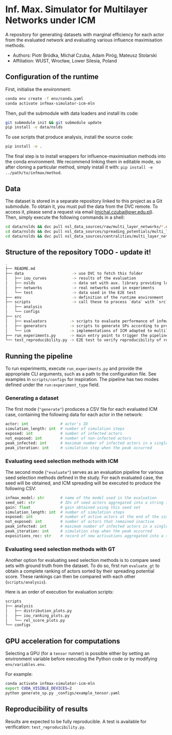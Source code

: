 # Inf. Max. Simulator for Multilayer Networks under ICM 

A repository for generating datasets with marginal efficiency for each actor from the evaluated 
network and evaluating various influence maximisation methods.

* Authors: Piotr Bródka, Michał Czuba, Adam Piróg, Mateusz Stolarski
* Affiliation: WUST, Wrocław, Lower Silesia, Poland

## Configuration of the runtime

First, initialise the environment:

```bash
conda env create -f env/conda.yaml
conda activate infmax-simulator-icm-mln
```

Then, pull the submodule with data loaders and install its code:

```bash
git submodule init && git submodule update
pip install -e data/nslds
```

To use scripts that produce analysis, install the source code:

```bash
pip install -e .
```

The final step is to install wrappers for influence-maximisation methods into the conda environment.
We recommend linking them in editable mode, so after cloning a particular method, simply install it 
with: `pip install -e ../path/to/infmax/method`.

## Data

The dataset is stored in a separate repository linked to this project as a Git submodule. To obtain
it, you must pull the data from the DVC remote. To access it, please send a request via email
(michal.czuba@pwr.edu.pl). Then, simply execute the following commands in a shell:

```bash
cd data/nslds && dvc pull nsl_data_sources/raw/multi_layer_networks/*.dvc && cd ..
cd data/nslds && dvc pull nsl_data_sources/spreading_potentials/multi_layer_networks/*.dvc && cd ..
cd data/nslds && dvc pull nsl_data_sources/centralities/multi_layer_networks/*.dvc && cd ..
```

## Structure of the repository TODO - update it!

```bash
.
├── README.md 
├── data                     -> use DVC to fetch this folder
│   ├── iou_curves           -> results of the evaluation
│   ├── nslds                -> data set with aux. library providing loaders
│   ├── networks             -> real networks used in experiments
│   └── test                 -> data used in the E2E test
├── env                      -> definition of the runtime environment
├── scripts                  -> call these to process `data` with `src`
│   ├── analysis
│   └── configs
├── src
│   ├── evaluators          -> scripts to evaluate performance of infmax methods
│   ├── generators          -> scripts to generate SPs according to provided configs
│   └── icm                 -> implementations of ICM adapted to multilayer networks
├── run_experiments.py      -> main entry point to trigger the pipeline
└── test_reproducibility.py -> E2E test to verify reproducibility of results
```

## Running the pipeline

To run experiments, execute `run_experiments.py` and provide the appropriate CLI arguments, such as
a path to the configuration file. See examples in `scripts/configs` for inspiration. The pipeline
has two modes defined under the `run:experiment_type` field.

### Generating a dataset

The first mode (`"generate"`) produces a CSV file for each evaluated ICM case, containing the
following data for each actor in the network:

```python
actor: int              # actor's ID
simulation_length: int  # number of simulation steps
exposed: int            # number of infected actors
not_exposed: int        # number of non-infected actors
peak_infected: int      # maximum number of infected actors in a single simulation step
peak_iteration: int     # simulation step when the peak occurred
```

### Evaluating seed selection methods with ICM

The second mode (`"evaluate"`) serves as an evaluation pipeline for various seed selection methods
defined in the study. For each evaluated case, the seed will be obtained, and ICM spreading will be
executed to produce the following CSV:

```python
infmax_model: str       # name of the model used in the evaluation
seed_set: str           # IDs of seed actors aggregated into a string (separated by ;)
gain: float             # gain obtained using this seed set
simulation_length: int  # number of simulation steps
exposed: int            # number of active actors at the end of the simulation
not_exposed: int        # number of actors that remained inactive
peak_infected: int      # maximum number of infected actors in a single simulation step
peak_iteration: int     # simulation step when the peak occurred
expositions_rec: str    # record of new activations aggregated into a string (separated by ;)
```

### Evaluating seed selection methods with GT

Another option for evaluating seed selection methods is to compare seed sets with ground truth from
the dataset. To do so, first run `evaluate_gt` to obtain a complete ranking of actors sorted by their
spreading potential score. These rankings can then be compared with each other (`scripts/analysis`).

Here is an order of execution for evaluation scripts:

```bash
scripts
├── analysis
│   ├── distribution_plots.py
│   ├── iou_ranking_plots.py
│   └── rel_score_plots.py
└── configs
```

## GPU acceleration for computations

Selecting a GPU (for a `tensor` runner) is possible either by setting an environment variable before
executing the Python code or by modifying `env/variables.env`.

For example:

```bash
conda activate infmax-simulator-icm-mln
export CUDA_VISIBLE_DEVICES=2
python generate_sp.py _configs/example_tensor.yaml
```

## Reproducibility of results

Results are expected to be fully reproducible. A test is available for verification:
`test_reproducibility.py`.
